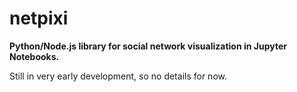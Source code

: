 netpixi
=======

**Python/Node.js library for social network visualization in Jupyter
Notebooks.**

Still in very early development, so no details for now.
